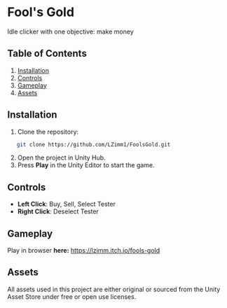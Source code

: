 # Fool's Gold

Idle clicker with one objective: make money

## Table of Contents

1. [Installation](#installation)
2. [Controls](#controls)
3. [Gameplay](#gameplay)
4. [Assets](#assets)

## Installation

1. Clone the repository:
```bash
   git clone https://github.com/LZimm1/FoolsGold.git
```
2. Open the project in Unity Hub.
3. Press **Play** in the Unity Editor to start the game.

## Controls

- **Left Click**: Buy, Sell, Select Tester
- **Right Click**: Deselect Tester

## Gameplay

Play in browser **here:** https://lzimm.itch.io/fools-gold

## Assets

All assets used in this project are either original or sourced from the Unity Asset Store under free or open use licenses.


